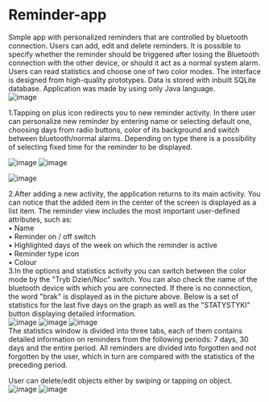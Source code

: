 # Reminder-app
Simple app with personalized reminders that are controlled by bluetooth connection.
Users can add, edit and delete reminders. It is possible to specify whether the reminder should be triggered
after losing the Bluetooth connection with the other device, or should it act as a normal system alarm. Users can read statistics and choose one of two color modes. The interface is designed from high-quality prototypes.
Data is stored with inbuilt SQLite database. Application was made by using only Java language.  
![image](https://user-images.githubusercontent.com/84517586/163011588-b82e6507-e2f4-4931-a15c-edd2950f4985.png)

1.Tapping on plus icon redirects you to new reminder activity. In there user can personalize new reminder by entering name or selecting default one, choosing days from radio buttons, color of its background and switch between bluetooth/normal alarms. Depending on type there is a possibility of selecting fixed time for the reminder to be displayed.

![image](https://user-images.githubusercontent.com/84517586/163008526-08a66b20-34e0-4568-889b-4a86f47ed035.png) 
![image](https://user-images.githubusercontent.com/84517586/163008566-86901fbd-b0bc-4da6-a7e2-60ac1b9f9206.png)


![image](https://user-images.githubusercontent.com/84517586/163008657-8c482f0c-411c-4ff0-a6a7-1865bc68ee0b.png)

2.After adding a new activity, the application returns to its main activity. You can notice that the added item in the center of the screen is displayed as a list item. The reminder view includes the most important user-defined attributes, such as:  
•	Name  
• Reminder on / off switch  
• Highlighted days of the week on which the reminder is active  
• Reminder type icon  
•	Colour  
3.In the options and statistics activity you can switch between the color mode by the "Tryb Dzień/Noc" switch. You can also check the name of the bluetooth device with which you are connected. If there is no connection, the word "brak" is displayed as in the picture above. Below is a set of statistics for the last five days on the graph as well as the "STATYSTYKI" button displaying detailed information.  
![image](https://user-images.githubusercontent.com/84517586/163009435-259f4c9e-773f-42c4-88ec-2fbf018cc12f.png)
![image](https://user-images.githubusercontent.com/84517586/163009724-d03f1c16-faa0-4663-ab2c-fe56daa5668d.png)
![image](https://user-images.githubusercontent.com/84517586/163011433-3eeefa80-2c90-4085-ae9a-fc2a7d374cc0.png)  
The statistics window is divided into three tabs, each of them contains
detailed information on reminders from the following periods: 7 days, 30 days and the entire period. All reminders are divided into forgotten and not forgotten by the user, which in turn are compared with the statistics of the preceding period.

User can delete/edit objects either by swiping or tapping on object.  
![image](https://user-images.githubusercontent.com/84517586/163010346-3e574c5f-7550-404b-bb96-9e00f62f685b.png)
![image](https://user-images.githubusercontent.com/84517586/163010365-64d35488-5abe-4ad8-ad13-e9d666fa78db.png)

